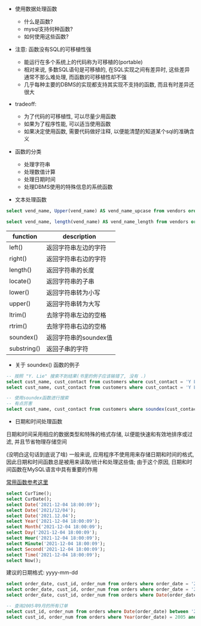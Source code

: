 + 使用数据处理函数
    + 什么是函数?
    + mysql支持何种函数?
    + 如何使用这些函数?

+ 注意: 函数没有SQL的可移植性强
    + 能运行在多个系统上的代码称为可移植的(portable)
    + 相对来说, 多数SQL语句是可移植的, 在SQL实现之间有差异时, 这些差异通常不那么难处理, 而函数的可移植性却不强
    + 几乎每种主要的DBMS的实现都支持其实现不支持的函数, 而且有时差异还很大

+ tradeoff:
    + 为了代码的可移植性, 可以尽量少用函数
    + 如果为了程序性能, 可以适当使用函数
    + 如果决定使用函数, 需要代码做好注释, 以便能清楚的知道某个sql的准确含义

+ 函数的分类
    + 处理字符串
    + 处理数值计算
    + 处理日期时间
    + 处理DBMS使用的特殊信息的系统函数

+ 文本处理函数

```sql
select vend_name, Upper(vend_name) AS vend_name_upcase from vendors order by vend_name;

select vend_name, length(vend_name) AS vend_name_length from vendors order by vend_name;
```

function    | description
------------|-----------------------
left()      | 返回字符串左边的字符
right()     | 返回字符串右边的字符
length()    | 返回字符串的长度
locate()    | 返回字符串的子串
lower()     | 返回字符串转为小写
upper()     | 返回字符串转为大写
ltrim()     | 去除字符串左边的空格
rtrim()     | 去除字符串右边的空格
soundex()   | 返回字符串的soundex值
substring() | 返回子串的字符

+ 关于 soundex() 函数的例子

```sql
-- 按照 "Y. Lie" 搜索不到结果(书里的例子应该输错了, 没有 .)
select cust_name, cust_contact from customers where cust_contact = 'Y Lie';
select cust_name, cust_contact from customers where cust_contact = 'Y Lee'; -- 这是数据库的记录

-- 使用soundex函数进行搜索
-- 有点厉害
select cust_name, cust_contact from customers where soundex(cust_contact) = soundex('Y Lie');

```

+ 日期和时间处理函数

日期和时间采用相应的数据类型和特殊的格式存储, 以便能快速和有效地排序或过滤, 并且节省物理存储空间

(没明白这句话到底说了啥)
一般来说, 应用程序不使用用来存储日期和时间的格式, 因此日期和时间函数总是被用来读取/统计和处理这些值; 由于这个原因, 日期和时间函数在MySQL语言中具有重要的作用

[常用函数参考这里](https://www.cnblogs.com/three-fighter/p/14111553.html)

```sql
select CurTime();
select CurDate();
select Date('2021-12-04 18:00:09');
select Date('2021/12/04');
select Date('2021.12.04');
select Year('2021-12-04 18:00:09');
select Month('2021-12-04 18:00:09');
select Day('2021-12-04 18:00:09');
select Hour('2021-12-04 18:00:09');
select Minute('2021-12-04 18:00:09');
select Second('2021-12-04 18:00:09');
select Time('2021-12-04 18:00:09');
select Now();

```

建议的日期格式: yyyy-mm-dd

```sql
select order_date, cust_id, order_num from orders where order_date = '2005-09-01';
select order_date, cust_id, order_num from orders where order_date = '2005-09-01 11:02:11'; -- fail
select order_date, cust_id, order_num from orders where Date(order_date) = '2005-09-01'; -- success

-- 查询2005年9月的所有订单
select cust_id, order_num from orders where Date(order_date) between '2005-09-01' and '2005-09-30';
select cust_id, order_num from orders where Year(order_date) = 2005 and Month(order_date) = 9;


```




